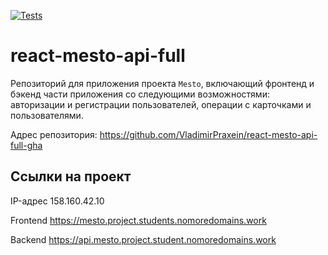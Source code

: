 [![Tests](https://github.com/yandex-praktikum/react-mesto-api-full-gha/actions/workflows/tests.yml/badge.svg)](https://github.com/yandex-praktikum/react-mesto-api-full-gha/actions/workflows/tests.yml)
# react-mesto-api-full
Репозиторий для приложения проекта `Mesto`, включающий фронтенд и бэкенд части приложения со следующими возможностями: авторизации и регистрации пользователей, операции с карточками и пользователями. 

Адрес репозитория: https://github.com/VladimirPraxein/react-mesto-api-full-gha

## Ссылки на проект

IP-адрес 158.160.42.10

Frontend https://mesto.project.students.nomoredomains.work

Backend https://api.mesto.project.student.nomoredomains.work
